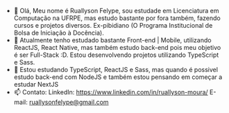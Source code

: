 - 👋 Olá, Meu nome é Ruallyson Felype, sou estudade em Licenciatura em Computação na UFRPE, mas estudo bastante por fora também, fazendo cursos e projetos diversos. Ex-pibidiano (O Programa Institucional de Bolsa de Iniciação à Docência).
- 👀 Atualmente tenho estudado bastante Front-end | Mobile, utilizando ReactJS, React Native, mas também estudo back-end pois meu objetivo é ser Full-Stack :D. Estou desenvolvendo projetos utilizando TypeScript e Sass.
- 🌱 Estou estudando TypeScript, ReactJS e Sass, mas quando é possivel estudo back-end com NodeJS e também estou pensando em começar a estudar NextJS
- 📫 Contato: LinkedIn: https://www.linkedin.com/in/ruallyson-moura/ E-mail: ruallysonfelype@gmail.com
